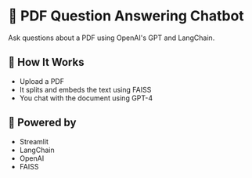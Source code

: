 # 📄 PDF Question Answering Chatbot

Ask questions about a PDF using OpenAI's GPT and LangChain.

## 🔧 How It Works
- Upload a PDF
- It splits and embeds the text using FAISS
- You chat with the document using GPT-4

## 🚀 Powered by
- Streamlit
- LangChain
- OpenAI
- FAISS
